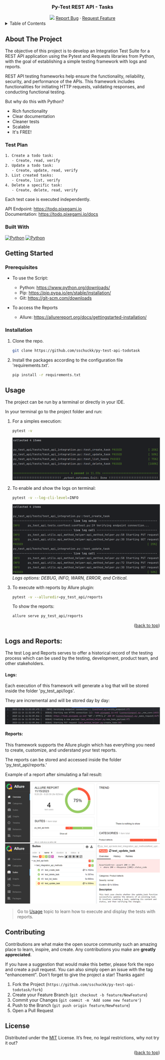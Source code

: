 <!-- Template idea get from: https://github.com/othneildrew/Best-README-Template -->

<!-- PROJECT LOGO -->
<div align="center">
  <h3 align="center">Py-Test REST API - Tasks</h3>
  <img src="images/REST-API.avif">
  <a href="https://github.com/sschuckk/py-test-api-todotask/issues">Report Bug</a>
  ·
  <a href="https://github.com/sschuckk/py-test-api-todotask/issues">Request Feature</a>
</div>



<!-- TABLE OF CONTENTS -->
<details>
  <summary>Table of Contents</summary>
  <ol>
    <li>
      <a href="#about-the-project">About The Project</a>
      <ul>
        <li><a href="#test-plan">Test Plan</a></li>
        <li><a href="#built-with">Built With</a></li>
      </ul>
    </li>
    <li>
      <a href="#getting-started">Getting Started</a>
      <ul>
        <li><a href="#prerequisites">Prerequisites</a></li>
        <li><a href="#installation">Installation</a></li>
      </ul>
    </li>
    <li><a href="#usage">Usage</a></li>
    <li><a href="#reports">Logs and Reports</a></li>
    <li><a href="#contributing">Contributing</a></li>
    <li><a href="#license">License</a></li>
  </ol>
</details>


<!-- ABOUT THE PROJECT -->
## About The Project

The objective of this project is to develop an Integration Test Suite for a REST API application 
using the Pytest and Requests libraries from Python, with the goal of establishing a simple testing framework with logs and reports.

REST API testing frameworks help ensure the functionality, reliability, security, and performance of the APIs. 
This framework includes functionalities for initiating HTTP requests, validating responses, and conducting 
 functional testing.  

But why do this with Python? 
* Rich functionality
* Clear documentation
* Cleaner tests
* Scalable
* It's FREE!



### Test Plan
```
1. Create a todo task: 
   - Create, read, verify
2. Update a todo task:
   - Create, update, read, verify
3. List created tasks:
   - Create, list, verify
4. Delete a specific task:
   - Create, delete, read, verify
```
Each test case is executed independently.

API Endpoint: https://todo.pixegami.io \
Documentation: https://todo.pixegami.io/docs

### Built With

[![Python][Python.com]][Python-url]
[![Python][Pytest.com]][Python-url]



<!-- GETTING STARTED -->
## Getting Started

### Prerequisites
* To use the Script:
  * Python: https://www.python.org/downloads/
  * Pip: https://pip.pypa.io/en/stable/installation/
  * Git: https://git-scm.com/downloads

* To access the Reports
  * Allure: https://allurereport.org/docs/gettingstarted-installation/

### Installation

1. Clone the repo.
   ```sh
   git clone https://github.com/sschuckk/py-test-api-todotask
   ```
2. Install the packages according to the configuration file 'requirements.txt'.
   ```sh
   pip install -r requirements.txt
   ```


<!-- USAGE EXAMPLES -->
## Usage

The project can be run by a terminal or directly in your IDE.

In your terminal go to the project folder and run:

1. For a simples execution:
   ```sh
   pytest -v
   ```
   [![Product presentation][product-exec1]]()


2. To enable and show the logs on terminal:
   ```sh
   pytest -v --log-cli-level=INFO
   ```
   [![Product presentation][product-exec2]]()
   _Logs options: DEBUG, INFO, WARN, ERROR, and Critical._


3. To execute with reports by Allure plugin:
   ```sh
   pytest -v --alluredir=py_test_api/reports
   ```
   To show the reports:
   ```sh
   allure serve py_test_api/reports
   ```

<p align="right">(<a href="#readme-top">back to top</a>)</p>



<!-- LOGS AND REPORTS -->
## Logs and Reports:

The test Log and Reports serves to offer a historical record of the testing process which can be used by the testing, 
development, product team, and other stakeholders.

#### Logs:
Each execution of this framework will generate a log that will be stored inside the folder 'py_test_api/logs'. 

They are incremental and will be stored day by day:

[![Product presentation][product-exec3]]()

#### Reports:
This framework supports the Allure plugin which has everything you need to create, customize, and understand your test reports.

The reports can be stored and accessed inside the folder 'py_test_api/reports.'

Example of a report after simulating a fail result:

[![Product presentation][product-reports1]]()
[![Product presentation][product-reports2]]()
> Go to <a href="#usage">Usage</a> topic to learn how to execute and display the tests with reports.
 
 

<!-- CONTRIBUTING -->
## Contributing

Contributions are what make the open source community such an amazing place to learn, inspire, and create. Any contributions you make are **greatly appreciated**.

If you have a suggestion that would make this better, please fork the repo and create a pull request. You can also simply open an issue with the tag "enhancement".
Don't forget to give the project a star! Thanks again!

1. Fork the Project (`https://github.com/sschuckk/py-test-api-todotask/fork`)
2. Create your Feature Branch (`git checkout -b feature/NewFeature`)
3. Commit your Changes (`git commit -m 'Add some new feature'`)
4. Push to the Branch (`git push origin feature/NewFeature`)
5. Open a Pull Request



<!-- LICENSE -->
## License

Distributed under the [MIT](https://opensource.org/license/mit/) License. It’s free, no legal restrictions, why not try it out?

<p align="right">(<a href="#readme-top">back to top</a>)</p>


<!-- CONTACT 
## Contact

Project Link: [https://github.com/your_username/repo_name](https://github.com/your_username/repo_name)

<p align="right">(<a href="#readme-top">back to top</a>)</p>
-->


<!-- MARKDOWN LINKS & IMAGES -->
<!-- https://www.markdownguide.org/basic-syntax/#reference-style-links -->
[product-banner]: images/REST-API.avif
[product-exec1]: images/pytest_output_1.png
[product-exec2]: images/pytest_output_2.png
[product-exec3]: images/pytest_output_3.png

[product-reports1]: images/pytest_reports_1.png
[product-reports2]: images/pytest_reports_2.png
[Python.com]: https://img.shields.io/badge/python-3670A0?style=for-the-badge&logo=python&logoColor=ffdd54
[Python-url]: https://www.python.org/ 
[Pytest.com]: https://img.shields.io/badge/PYTEST-007ACC?style=for-the-badge&logo=pytest&logoColor=orange
[Pytest-url]: https://docs.pytest.org/